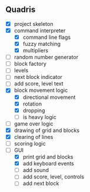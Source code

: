 ## Quadris

- [x] project skeleton
- [x] command interpreter
    - [x] command line flags
    - [x] fuzzy matching
    - [x] multipliers
- [ ] random number generator
- [ ] block factory 
- [ ] levels
- [ ] next block indicator
- [ ] add score, level text
- [x] block movement logic
    - [x] directional movement
    - [x] rotation
    - [x] dropping
    - [ ] is heavy logic
- [ ] game over logic
- [x] drawing of grid and blocks
- [x] clearing of lines
- [ ] scoring logic
- [ ] GUI
    - [x] print grid and blocks
    - [x] add keyboard events
    - [ ] add sound
    - [ ] add score, level, controls
    - [ ] add next block

